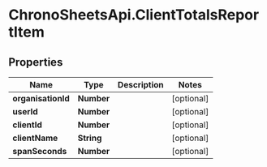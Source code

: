# ChronoSheetsApi.ClientTotalsReportItem

## Properties

Name | Type | Description | Notes
------------ | ------------- | ------------- | -------------
**organisationId** | **Number** |  | [optional] 
**userId** | **Number** |  | [optional] 
**clientId** | **Number** |  | [optional] 
**clientName** | **String** |  | [optional] 
**spanSeconds** | **Number** |  | [optional] 


